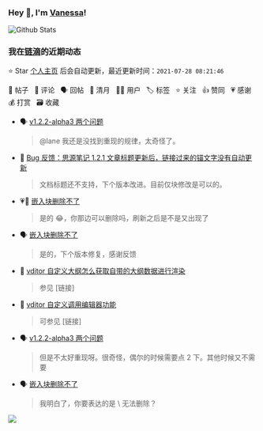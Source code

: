 ### Hey 👋, I'm [Vanessa](http://vanessa.b3log.org/)!

![Github Stats](https://github-readme-stats.vercel.app/api?username=Vanessa219&show_icons=true)

<!--events start -->

### 我在[链滴](https://ld246.com)的近期动态

⭐️ Star [个人主页](https://github.com/Vanessa219/Vanessa219) 后会自动更新，最近更新时间：`2021-07-28 08:21:46`

📝 帖子 &nbsp; 💬 评论 &nbsp; 🗣 回帖 &nbsp; 🌙 清月 &nbsp; 👨‍💻 用户 &nbsp; 🏷️ 标签 &nbsp; ⭐️ 关注 &nbsp; 👍 赞同 &nbsp; 💗 感谢 &nbsp; 💰 打赏 &nbsp; 🗃 收藏

* 🗣 [v1.2.2-alpha3 两个问题](https://ld246.com/article/1627198121938/comment/1627366259703#comments)

  > @lane 我还是没找到重现的规律，太奇怪了。
* 💬 [Bug 反馈：思源笔记 1.2.1 文章标题更新后，链接过来的锚文字没有自动更新](https://ld246.com/article/1627380765571/comment/1627383331791#comments)

  > 文档标题还不支持，下个版本改进。目前仅块修改是可以的。
* 💗💬 [嵌入块删除不了](https://ld246.com/article/1627351913954/comment/1627379510998#comments)

  > 是的 😂，你那边可以删除吗，刷新之后是不是又出现了
* 🗣 [嵌入块删除不了](https://ld246.com/article/1627351913954/comment/1627379510998#comments)

  > 是的，下个版本修复，感谢反馈
* 💬 [vditor 自定义大纲怎么获取自带的大纲数据进行渲染](https://ld246.com/article/1627305373929/comment/1627379572609#comments)

  > 参见 [链接]
* 💬 [vditor 自定义调用编辑器功能](https://ld246.com/article/1627285573641/comment/1627379524440#comments)

  > 可参见 [链接]
* 🗣 [v1.2.2-alpha3 两个问题](https://ld246.com/article/1627198121938/comment/1627366259703#comments)

  > 但是不太好重现呀。很奇怪，偶尔的时候需要点 2 下。其他时候又不需要
* 🗣 [嵌入块删除不了](https://ld246.com/article/1627351913954/comment/1627370311740#comments)

  > 我明白了，你要表达的是 \ 无法删除？


<!--events end -->

<a title="Hits" target="_blank" href="https://github.com/Vanessa219/Vanessa219"><img src="https://hits.b3log.org/Vanessa219/Vanessa219.svg"></a>
